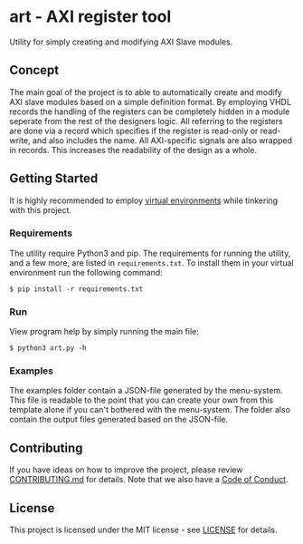 # art - AXI register tool

Utility for simply creating and modifying AXI Slave modules.

## Concept

The main goal of the project is to able to automatically create and modify AXI slave modules based on a simple definition format. By employing VHDL records the handling of the registers can be completely hidden in a module seperate from the rest of the designers logic. All referring to the registers are done via a record which specifies if the register is read-only or read-write, and also includes the name. All AXI-specific signals are also wrapped in records. This increases the readability of the design as a whole.
  

## Getting Started

It is highly recommended to employ [virtual environments](http://docs.python-guide.org/en/latest/dev/virtualenvs/) while tinkering with this project.

### Requirements

The utility require Python3 and pip. The requirements for running the utility, and a few more, are listed in `requirements.txt`. To install them in your virtual environment run the following command:

`$ pip install -r requirements.txt`

### Run

View program help by simply running the main file:

`$ python3 art.py -h`

### Examples

The examples folder contain a JSON-file generated by the menu-system. This file is readable to the point that you can create your own from this template alone if you can't bothered with the menu-system. The folder also contain the output files generated based on the JSON-file.


## Contributing

If you have ideas on how to improve the project, please review [CONTRIBUTING.md](CONTRIBUTING.md) for details. Note that we also have a [Code of Conduct](CODE_OF_CONDUCT.md). 


## License

This project is licensed under the MIT license - see [LICENSE](LICENSE) for details.


